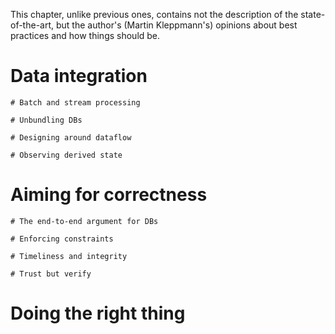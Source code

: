 This chapter, unlike previous ones, contains not the description of the state-of-the-art, but the author's (Martin Kleppmann's) opinions about best practices and how things should be.

# Data integration

    # Batch and stream processing

    # Unbundling DBs

    # Designing around dataflow

    # Observing derived state 

# Aiming for correctness 
    # The end-to-end argument for DBs
    
    # Enforcing constraints 
    
    # Timeliness and integrity 
    
    # Trust but verify


# Doing the right thing 